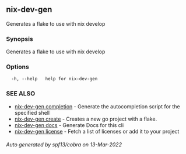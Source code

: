 ## nix-dev-gen

Generates a flake to use with nix develop

### Synopsis

Generates a flake to use with nix develop

### Options

```
  -h, --help   help for nix-dev-gen
```

### SEE ALSO

* [nix-dev-gen completion](nix-dev-gen_completion.md)	 - Generate the autocompletion script for the specified shell
* [nix-dev-gen create](nix-dev-gen_create.md)	 - Creates a new go project with a flake.
* [nix-dev-gen docs](nix-dev-gen_docs.md)	 - Generate Docs for this cli
* [nix-dev-gen license](nix-dev-gen_license.md)	 - Fetch a list of licenses or add it to your project

###### Auto generated by spf13/cobra on 13-Mar-2022
